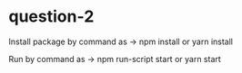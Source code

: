 # question-2

Install package by command as -> npm install or yarn install 

Run by command as -> npm run-script start or yarn start
